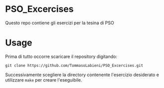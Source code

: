 # PSO_Excercises
Questo repo contiene gli esercizi per la tesina di PSO

# Usage

Prima di tutto occorre scaricare il repository digitando: 

`git clone https://github.com/TommasoLabieni/PSO_Excercises.git`

Successivamente scegliere la directory contenente l'esercizio desiderato e utilizzare `make` per creare l'eseguibile.
